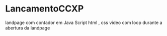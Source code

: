 # LancamentoCCXP

landpage com contador em Java Script
html , css
video com loop durante a abertura da landpage